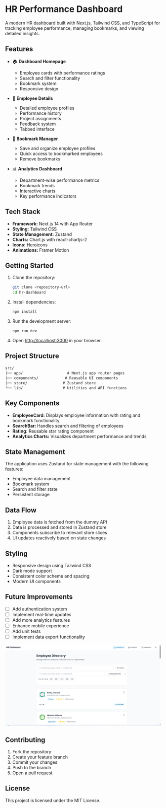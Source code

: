 # HR Performance Dashboard

A modern HR dashboard built with Next.js, Tailwind CSS, and TypeScript for tracking employee performance, managing bookmarks, and viewing detailed insights.

## Features

- 🏠 **Dashboard Homepage**
  - Employee cards with performance ratings
  - Search and filter functionality
  - Bookmark system
  - Responsive design

- 👤 **Employee Details**
  - Detailed employee profiles
  - Performance history
  - Project assignments
  - Feedback system
  - Tabbed interface

- 📌 **Bookmark Manager**
  - Save and organize employee profiles
  - Quick access to bookmarked employees
  - Remove bookmarks

- 📊 **Analytics Dashboard**
  - Department-wise performance metrics
  - Bookmark trends
  - Interactive charts
  - Key performance indicators

## Tech Stack

- **Framework:** Next.js 14 with App Router
- **Styling:** Tailwind CSS
- **State Management:** Zustand
- **Charts:** Chart.js with react-chartjs-2
- **Icons:** Heroicons
- **Animations:** Framer Motion

## Getting Started

1. Clone the repository:
   ```bash
   git clone <repository-url>
   cd hr-dashboard
   ```

2. Install dependencies:
   ```bash
   npm install
   ```

3. Run the development server:
   ```bash
   npm run dev
   ```

4. Open [http://localhost:3000](http://localhost:3000) in your browser.

## Project Structure

```
src/
├── app/                    # Next.js app router pages
├── components/            # Reusable UI components
├── store/                # Zustand store
└── lib/                  # Utilities and API functions
```

## Key Components

- **EmployeeCard:** Displays employee information with rating and bookmark functionality
- **SearchBar:** Handles search and filtering of employees
- **Rating:** Reusable star rating component
- **Analytics Charts:** Visualizes department performance and trends

## State Management

The application uses Zustand for state management with the following features:
- Employee data management
- Bookmark system
- Search and filter state
- Persistent storage

## Data Flow

1. Employee data is fetched from the dummy API
2. Data is processed and stored in Zustand store
3. Components subscribe to relevant store slices
4. UI updates reactively based on state changes

## Styling

- Responsive design using Tailwind CSS
- Dark mode support
- Consistent color scheme and spacing
- Modern UI components

## Future Improvements

- [ ] Add authentication system
- [ ] Implement real-time updates
- [ ] Add more analytics features
- [ ] Enhance mobile experience
- [ ] Add unit tests
- [ ] Implement data export functionality

![image alt](https://github.com/munagalamose/flam-assginment/blob/01a3911d0dfb4dc39108d870b9e4101369791059/Screenshot%202025-06-05%20103125.png)

## Contributing

1. Fork the repository
2. Create your feature branch
3. Commit your changes
4. Push to the branch
5. Open a pull request

## License

This project is licensed under the MIT License. 
